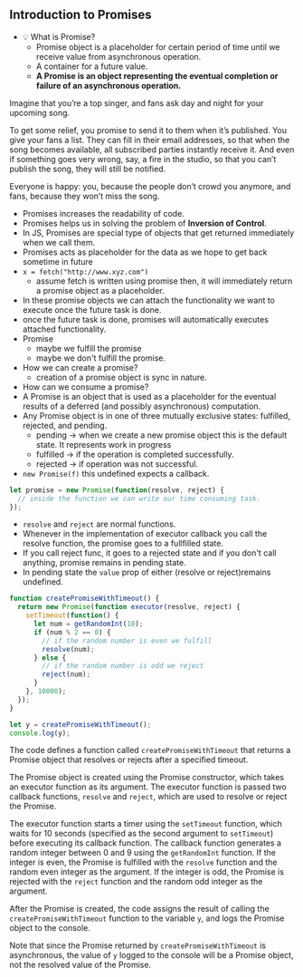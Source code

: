 ## Introduction to Promises

- 💡 What is Promise?  
	- Promise object is a placeholder for certain period of time until we receive value from asynchronous operation.
	- A container for a future value.
	- **A Promise is an object representing the eventual completion or failure of an asynchronous operation.**

Imagine that you’re a top singer, and fans ask day and night for your upcoming song.

To get some relief, you promise to send it to them when it’s published. You give your fans a list. They can fill in their email addresses, so that when the song becomes available, all subscribed parties instantly receive it. And even if something goes very wrong, say, a fire in the studio, so that you can’t publish the song, they will still be notified.

Everyone is happy: you, because the people don’t crowd you anymore, and fans, because they won’t miss the song.

- Promises increases the readability of code.
- Promises helps us in solving the problem of **Inversion of Control**.
- In JS, Promises are special type of objects that get returned immediately when we call them.
- Promises acts as placeholder for the data as we hope to get back sometime in future
- `x = fetch("http://www.xyz.com")`
	- assume fetch is written using promise then, it will immediately return a promise object as a placeholder.
- In these promise objects we can attach the functionality we want to execute once the future task is done.
- once the future task is done, promises will automatically executes attached functionality.
- Promise
	- maybe we fulfill the promise 
	- maybe we don't fulfill the promise.
- How we can create a promise?
	- creation of a promise object is sync in nature.
- How can we consume a promise?
-  A Promise is an object that is used as a placeholder for the eventual results of a deferred (and possibly asynchronous) computation.
- Any Promise object is in one of three mutually exclusive states: fulfilled, rejected, and pending.
	- pending → when we create a new promise object this is the default state. It represents work in progress
	- fulfilled → if the operation is completed successfully.
	- rejected → if operation was not successful.
- `new Promise(f)` this <span class="undefined">undefined</span> expects a callback.

```js
let promise = new Promise(function(resolve, reject) {
  // inside the function we can write our time consuming task.
});
```

- `resolve` and `reject` are normal functions.
- Whenever in the implementation of executor callback you call the resolve function, the promise goes to a fullfilled state.
- If you call reject func, it goes to a rejected state and if you don't call anything, promise remains in pending state.
- In pending state the `value` prop of either (resolve or reject)remains undefined.

```js
function createPromiseWithTimeout() {
  return new Promise(function executor(resolve, reject) {
    setTimeout(function() {
      let num = getRandomInt(10);
      if (num % 2 == 0) {
        // if the random number is even we fulfill
        resolve(num);
      } else {
        // if the random number is odd we reject
        reject(num);
      }
    }, 10000);
  });
}

let y = createPromiseWithTimeout();
console.log(y);
```

The code defines a function called `createPromiseWithTimeout` that returns a Promise object that resolves or rejects after a specified timeout.

The Promise object is created using the Promise constructor, which takes an executor function as its argument. The executor function is passed two callback functions, `resolve` and `reject`, which are used to resolve or reject the Promise.

The executor function starts a timer using the `setTimeout` function, which waits for 10 seconds (specified as the second argument to `setTimeout`) before executing its callback function. The callback function generates a random integer between 0 and 9 using the `getRandomInt` function. If the integer is even, the Promise is fulfilled with the `resolve` function and the random even integer as the argument. If the integer is odd, the Promise is rejected with the `reject` function and the random odd integer as the argument.

After the Promise is created, the code assigns the result of calling the `createPromiseWithTimeout` function to the variable `y`, and logs the Promise object to the console.

Note that since the Promise returned by `createPromiseWithTimeout` is asynchronous, the value of `y` logged to the console will be a Promise object, not the resolved value of the Promise.
